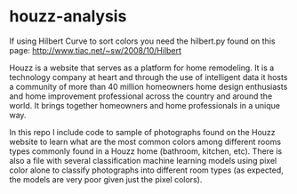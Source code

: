 # houzz-analysis

If using Hilbert Curve to sort colors you need the hilbert.py found on this page:
http://www.tiac.net/~sw/2008/10/Hilbert

Houzz is a website that serves as a platform for home remodeling.
It is a technology company at heart and through the use of intelligent
data it hosts a community of more than 40 million homeowners home design
enthusiasts and home improvement professional across the country and
around the world. It brings together homeowners and home professionals
in a unique way.

In this repo I include code to sample of photographs found on the
Houzz website to learn what are the most common colors among different rooms
types commonly found in a Houzz home (bathroom, kitchen, etc). There is also a
file with several classification machine learning models using pixel color alone to classify photographs into different room types (as expected, the models are very poor given just the pixel colors).
